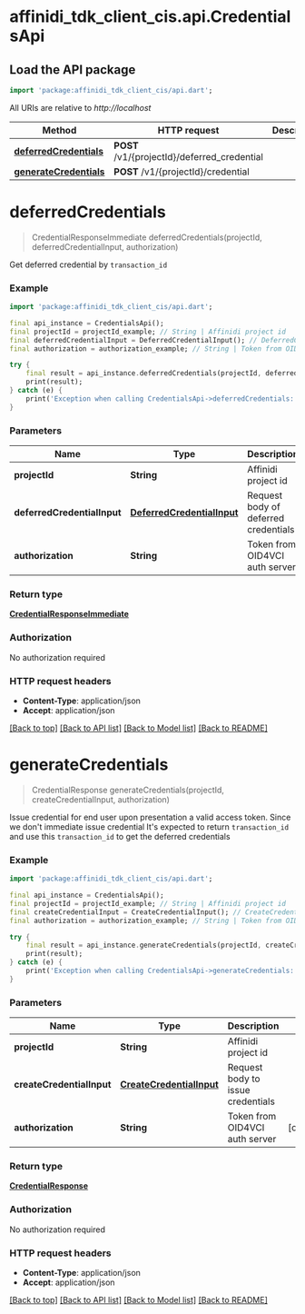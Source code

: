 # affinidi_tdk_client_cis.api.CredentialsApi

## Load the API package

```dart
import 'package:affinidi_tdk_client_cis/api.dart';
```

All URIs are relative to _http://localhost_

| Method                                                           | HTTP request                                 | Description |
| ---------------------------------------------------------------- | -------------------------------------------- | ----------- |
| [**deferredCredentials**](CredentialsApi.md#deferredcredentials) | **POST** /v1/{projectId}/deferred_credential |
| [**generateCredentials**](CredentialsApi.md#generatecredentials) | **POST** /v1/{projectId}/credential          |

# **deferredCredentials**

> CredentialResponseImmediate deferredCredentials(projectId, deferredCredentialInput, authorization)

Get deferred credential by `transaction_id`

### Example

```dart
import 'package:affinidi_tdk_client_cis/api.dart';

final api_instance = CredentialsApi();
final projectId = projectId_example; // String | Affinidi project id
final deferredCredentialInput = DeferredCredentialInput(); // DeferredCredentialInput | Request body of deferred credentials
final authorization = authorization_example; // String | Token from OID4VCI auth server

try {
    final result = api_instance.deferredCredentials(projectId, deferredCredentialInput, authorization);
    print(result);
} catch (e) {
    print('Exception when calling CredentialsApi->deferredCredentials: $e\n');
}
```

### Parameters

| Name                        | Type                                                      | Description                          | Notes      |
| --------------------------- | --------------------------------------------------------- | ------------------------------------ | ---------- |
| **projectId**               | **String**                                                | Affinidi project id                  |
| **deferredCredentialInput** | [**DeferredCredentialInput**](DeferredCredentialInput.md) | Request body of deferred credentials |
| **authorization**           | **String**                                                | Token from OID4VCI auth server       | [optional] |

### Return type

[**CredentialResponseImmediate**](CredentialResponseImmediate.md)

### Authorization

No authorization required

### HTTP request headers

- **Content-Type**: application/json
- **Accept**: application/json

[[Back to top]](#) [[Back to API list]](../README.md#documentation-for-api-endpoints) [[Back to Model list]](../README.md#documentation-for-models) [[Back to README]](../README.md)

# **generateCredentials**

> CredentialResponse generateCredentials(projectId, createCredentialInput, authorization)

Issue credential for end user upon presentation a valid access token. Since we don't immediate issue credential It's expected to return `transaction_id` and use this `transaction_id` to get the deferred credentials

### Example

```dart
import 'package:affinidi_tdk_client_cis/api.dart';

final api_instance = CredentialsApi();
final projectId = projectId_example; // String | Affinidi project id
final createCredentialInput = CreateCredentialInput(); // CreateCredentialInput | Request body to issue credentials
final authorization = authorization_example; // String | Token from OID4VCI auth server

try {
    final result = api_instance.generateCredentials(projectId, createCredentialInput, authorization);
    print(result);
} catch (e) {
    print('Exception when calling CredentialsApi->generateCredentials: $e\n');
}
```

### Parameters

| Name                      | Type                                                  | Description                       | Notes      |
| ------------------------- | ----------------------------------------------------- | --------------------------------- | ---------- |
| **projectId**             | **String**                                            | Affinidi project id               |
| **createCredentialInput** | [**CreateCredentialInput**](CreateCredentialInput.md) | Request body to issue credentials |
| **authorization**         | **String**                                            | Token from OID4VCI auth server    | [optional] |

### Return type

[**CredentialResponse**](CredentialResponse.md)

### Authorization

No authorization required

### HTTP request headers

- **Content-Type**: application/json
- **Accept**: application/json

[[Back to top]](#) [[Back to API list]](../README.md#documentation-for-api-endpoints) [[Back to Model list]](../README.md#documentation-for-models) [[Back to README]](../README.md)
